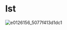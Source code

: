 # lst
![e0126156_5077f413d1dc1](https://user-images.githubusercontent.com/75029630/102574680-b377a680-4134-11eb-9816-4b6c329c9863.png)
